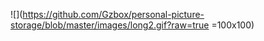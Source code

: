 
![](https://github.com/Gzbox/personal-picture-storage/blob/master/images/long2.gif?raw=true =100x100)
